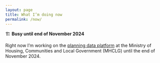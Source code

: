 ```yaml
---
layout: page
title: What I’m doing now
permalink: /now/
---
```


🏗️ **Busy until end of November 2024**

Right now I’m working on the [planning data platform](https://planning.data.gov.uk/) at the Ministry of Housing, Communities and Local Government (MHCLG) until the end of November 2024. 
